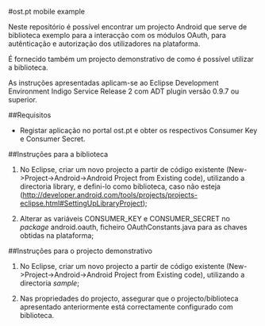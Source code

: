 #ost.pt mobile example

Neste repositório é possível encontrar um projecto Android que serve de biblioteca exemplo para a interacção com os módulos OAuth, para autênticação e autorização dos utilizadores na plataforma.

É fornecido também um projecto demonstrativo de como é possível utilizar a biblioteca.

As instruções apresentadas aplicam-se ao Eclipse Development Environment Indigo Service Release 2 com ADT plugin versão 0.9.7 ou superior.

##Requisitos

* Registar aplicação no portal ost.pt e obter os respectivos Consumer Key e Consumer Secret.

##Instruções para a biblioteca


1. No Eclipse, criar um novo projecto a partir de código existente (New->Project->Android->Android Project from Existing code), utilizando a directoria library, e defini-lo como biblioteca, caso não esteja (http://developer.android.com/tools/projects/projects-eclipse.html#SettingUpLibraryProject);

2. Alterar as variáveis CONSUMER_KEY e CONSUMER_SECRET no *package* android.oauth, ficheiro OAuthConstants.java para as chaves obtidas na plataforma;


##Instruções para o projecto demonstrativo


1. No Eclipse, criar um novo projecto a partir de código existente (New->Project->Android->Android Project from Existing code), utilizando a directoria *sample*;

2. Nas propriedades do projecto, assegurar que o projecto/biblioteca apresentado anteriormente está correctamente configurado com biblioteca.
